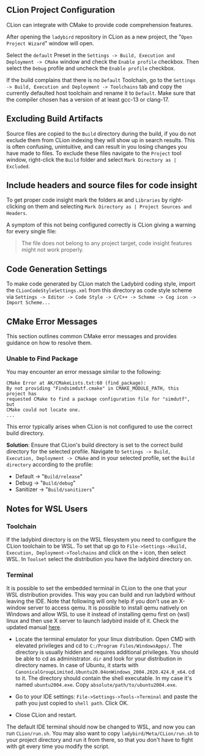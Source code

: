 ## CLion Project Configuration

CLion can integrate with CMake to provide code comprehension features.

After opening the `ladybird` repository in CLion as a new project, the "`Open Project Wizard`" window will open.

Select the `default` Preset in the `Settings -> Build, Execution and Deployment -> CMake` window and check the `Enable profile` checkbox.
Then select the `Debug` profile and uncheck the `Enable profile` checkbox.

If the build complains that there is no `Default` Toolchain, go to the `Settings -> Build, Execution and Deployment -> Toolchains`
tab and copy the currently defaulted host toolchain and rename it to `Default`. Make sure that the compiler chosen has a version of
at least gcc-13 or clang-17.

## Excluding Build Artifacts

Source files are copied to the `Build` directory during the build, if you do not exclude them from CLion indexing they will show up
in search results. This is often confusing, unintuitive, and can result in you losing changes you have made to files. To exclude
these files navigate to the `Project` tool window, right-click the `Build` folder and select `Mark Directory as | Excluded`.

## Include headers and source files for code insight

To get proper code insight mark the folders `AK` and `Libraries` by right-clicking on them and selecting `Mark Directory as | Project Sources and Headers`.

A symptom of this not being configured correctly is CLion giving a warning for every single file:
> The file does not belong to any project target, code insight features might not work properly.

## Code Generation Settings

To make code generated by CLion match the Ladybird coding style, import the `CLionCodeStyleSettings.xml` from this directory as code style scheme via
`Settings -> Editor -> Code Style -> C/C++ -> Scheme -> Cog icon -> Import Scheme...`

## CMake Error Messages

This section outlines common CMake error messages and provides guidance on how to resolve them.

### Unable to Find Package

You may encounter an error message similar to the following:

```
CMake Error at AK/CMakeLists.txt:60 (find_package):
By not providing "Findsimdutf.cmake" in CMAKE_MODULE_PATH, this project has
requested CMake to find a package configuration file for "simdutf", but
CMake could not locate one.
...
```

This error typically arises when CLion is not configured to use the correct build directory.

**Solution**: Ensure that CLion's build directory is set to the correct build directory for the selected profile.
Navigate to `Settings -> Build, Execution, Deployment -> CMake` and in your selected profile, set the `Build directory` according to the profile:
- Default -> "`Build/release`"
- Debug -> "`Build/debug`"
- Sanitizer -> "`Build/sanitizers`"


## Notes for WSL Users

### Toolchain

If the ladybird directory is on the WSL filesystem you need to configure the CLion toolchain to be WSL.
To set that up go to `File->Settings->Build, Execution, Deployment->Toolchains` and click on the `+` icon, then select WSL. In `Toolset` select the distribution you have the ladybird directory on.

### Terminal

It is possible to set the embedded terminal in CLion to the one that your WSL distribution provides.
This way you can build and run ladybird without leaving the IDE.
Note that following will only help if you don't use an X-window server to access qemu.
It is possible to install qemu natively on Windows and allow WSL to use it instead of installing qemu first on (wsl) linux and then use X server to launch ladybird inside of it.
Check the updated manual [here](../BuildInstructionsLadybird.md#windows).

- Locate the terminal emulator for your linux distribution.
Open CMD with elevated privileges and cd to `C:/Program Files/WindowsApps/`.
The directory is usually hidden and requires additional privileges. You should be able to cd as administrator.
`dir` and look for your distribution in directory names. In case of Ubuntu, it starts with `CanonicalGroupLimited.Ubuntu20.04onWindows_2004.2020.424.0_x64`.
cd to it. The directory should contain the shell executable. In my case it's named `ubuntu2004.exe`.
Copy `absolute/path/to/ubuntu2004.exe`.

- Go to your IDE settings: `File->Settings->Tools->Terminal` and paste the path you just copied to `shell path`. Click OK.

- Close CLion and restart.

The default IDE terminal should now be changed to WSL, and now you can run `CLion/run.sh`.
You may also want to copy `ladybird/Meta/CLion/run.sh` to your project directory and run it from there, so that you don't have to fight with git every time you modify the script.
